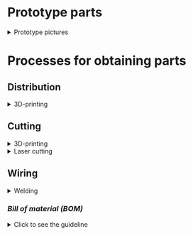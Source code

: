 # Prototype parts
<details>
  <summary>Prototype pictures</summary>
  
## Cutting and stripping system
  
![C&S system](https://github.com/BenoitGI/Jumper-Machine-/blob/main/Sources/Images/Cutting%20and%20stipping%20system.PNG)

## Bending
![Jumper remover](https://github.com/BenoitGI/Jumper-Machine-/blob/main/Sources/Images/Jumper%20remover.PNG)
![Bending process](https://github.com/BenoitGI/Jumper-Machine-/blob/main/Sources/Images/Bending%20process.PNG)
![Bending](https://github.com/BenoitGI/Jumper-Machine-/blob/main/Sources/Images/Bending%20system.PNG)
  
## Final prototype :
![Jumper machine](https://github.com/BenoitGI/Jumper-Machine-/blob/main/Sources/Images/JM.PNG)

</details>

# **Processes for obtaining parts**

## **Distribution**
<details>
  <summary>3D-printing</summary>

  - Wire guides
  - Wire tensioners

</details>

## **Cutting**

<details>
  <summary>3D-printing</summary>
  
  - Maintenance of the slides
  - Sorting slope
  - Blade holder
  
</details>

<details>
  <summary>Laser cutting</summary>
  
  - Inclined tray
  - Sliding tray
  
</details>


## **Wiring**

<details>
  <summary>Welding</summary>
  
  - Wiring of the drivers
  
</details>

### *Bill of material (BOM)*
<details>
  <summary>Click to see the guideline</summary>

  You will find our _Bill Of Materials_ here : [BOM](Jumper-Machine-/Sources/Documents)

</details>
